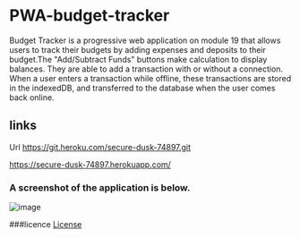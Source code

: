 # PWA-budget-tracker

Budget Tracker is a progressive web application on module 19 that allows users to track their budgets by adding expenses and deposits to their budget.The "Add/Subtract Funds" buttons make calculation to display balances. They are able to add a transaction with or without a connection. When a user enters a transaction while offline, these transactions are stored in the indexedDB, and transferred to the database when the user comes back online.


## links 
 Url https://git.heroku.com/secure-dusk-74897.git
 
 https://secure-dusk-74897.herokuapp.com/
 
### A screenshot of the application is below.
![image](https://user-images.githubusercontent.com/90818220/156975425-0a816ac2-5935-4309-a6e2-768f9470c6ef.png)

###licence 
[License](https://img.shields.io/badge/License-MIT-yellow.svg)
